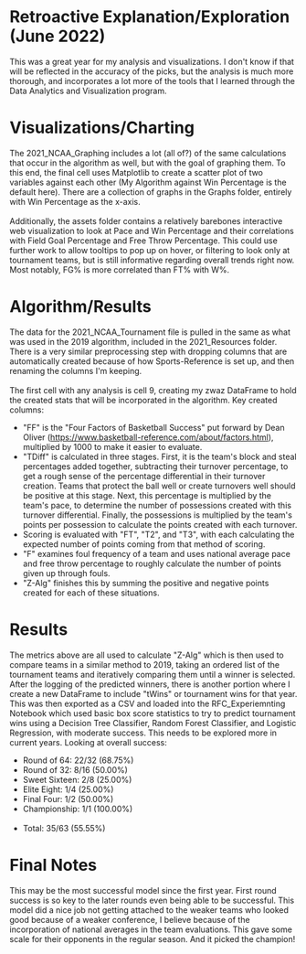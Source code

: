 # Retroactive Explanation/Exploration (June 2022)
This was a great year for my analysis and visualizations. I don't know if that will be reflected in the accuracy of the picks, but the analysis is much more thorough, and incorporates a lot more of the tools that I learned through the Data Analytics and Visualization program. 
# Visualizations/Charting
The 2021_NCAA_Graphing includes a lot (all of?) of the same calculations that occur in the algorithm as well, but with the goal of graphing them. To this end, the final cell uses Matplotlib to create a scatter plot of two variables against each other (My Algorithm against Win Percentage is the default here). There are a collection of graphs in the Graphs folder, entirely with Win Percentage as the x-axis.<br /><br />
Additionally, the assets folder contains a relatively barebones interactive web visualization to look at Pace and Win Percentage and their correlations with Field Goal Percentage and Free Throw Percentage. This could use further work to allow tooltips to pop up on hover, or filtering to look only at tournament teams, but is still informative regarding overall trends right now. Most notably, FG% is more correlated than FT% with W%. 
# Algorithm/Results
The data for the 2021_NCAA_Tournament file is pulled in the same as what was used in the 2019 algorithm, included in the 2021_Resources folder. There is a very similar preprocessing step with dropping columns that are automatically created because of how Sports-Reference is set up, and then renaming the columns I'm keeping. <br /><br />
The first cell with any analysis is cell 9, creating my zwaz DataFrame to hold the created stats that will be incorporated in the algorithm. Key created columns: 
 - "FF" is the "Four Factors of Basketball Success" put forward by Dean Oliver (https://www.basketball-reference.com/about/factors.html), multiplied by 1000 to make it easier to evaluate.
 - "TDiff" is calculated in three stages. First, it is the team's block and steal percentages added together, subtracting their turnover percentage, to get a rough sense of the percentage differential in their turnover creation. Teams that protect the ball well or create turnovers well should be positive at this stage. Next, this percentage is multiplied by the team's pace, to determine the number of possessions created with this turnover differential. Finally, the possessions is multiplied by the team's points per possession to calculate the points created with each turnover.
 - Scoring is evaluated with "FT", "T2", and "T3", with each calculating the expected number of points coming from that method of scoring.
 - "F" examines foul frequency of a team and uses national average pace and free throw percentage to roughly calculate the number of points given up through fouls. 
 - "Z-Alg" finishes this by summing the positive and negative points created for each of these situations.
# Results
The metrics above are all used to calculate "Z-Alg" which is then used to compare teams in a similar method to 2019, taking an ordered list of the tournament teams and iteratively comparing them until a winner is selected. After the logging of the predicted winners, there is another portion where I create a new DataFrame to include "tWins" or tournament wins for that year. This was then exported as a CSV and loaded into the RFC_Experiemnting Notebook which used basic box score statistics to try to predict tournament wins using a Decision Tree Classifier, Random Forest Classifier, and Logistic Regression, with moderate success. This needs to be explored more in current years. Looking at overall success:
 - Round of 64: 22/32 (68.75%)
 - Round of 32: 8/16 (50.00%)
 - Sweet Sixteen: 2/8 (25.00%)
 - Elite Eight: 1/4 (25.00%)
 - Final Four: 1/2 (50.00%)
 - Championship: 1/1 (100.00%)<br /><br />
 - Total: 35/63 (55.55%)
# Final Notes
This may be the most successful model since the first year. First round success is so key to the later rounds even being able to be successful. This model did a nice job not getting attached to the weaker teams who looked good because of a weaker conference, I believe because of the incorporation of national averages in the team evaluations. This gave some scale for their opponents in the regular season. And it picked the champion!